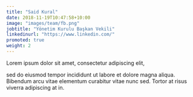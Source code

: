```yaml
---
title: "Said Kural"
date: 2018-11-19T10:47:58+10:00
image: "images/team/fb.png"
jobtitle: "Yönetim Kurulu Başkan Vekili"
linkedinurl: "https://www.linkedin.com/"
promoted: true
weight: 2
---
```


Lorem ipsum dolor sit amet, consectetur adipiscing elit,
<!--more-->

sed do eiusmod tempor incididunt ut labore et dolore magna aliqua. Bibendum arcu vitae elementum curabitur vitae nunc sed. Tortor at risus viverra adipiscing at in.
